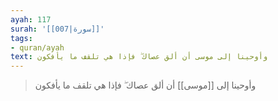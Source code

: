 ```yaml
---
ayah: 117
surah: '[[007|سورة]]'
tags:
- quran/ayah
text: وأوحينا إلى موسى أن ألق عصاك ۖ فإذا هي تلقف ما يأفكون
---
```

> وأوحينا إلى [[موسى]] أن ألق عصاك ۖ فإذا هي تلقف ما يأفكون
